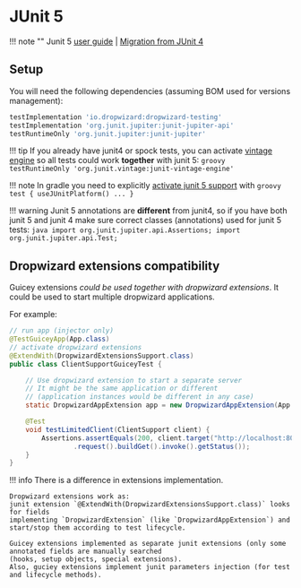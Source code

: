 # JUnit 5

!!! note ""
    Junit 5 [user guide](https://junit.org/junit5/docs/current/user-guide/) | [Migration from JUnit 4](../junit4.md#migrating-to-junit-5)

## Setup

You will need the following dependencies (assuming BOM used for versions management):

```groovy
testImplementation 'io.dropwizard:dropwizard-testing'
testImplementation 'org.junit.jupiter:junit-jupiter-api'
testRuntimeOnly 'org.junit.jupiter:junit-jupiter'
```

!!! tip
    If you already have junit4 or spock tests, you can activate [vintage engine](https://junit.org/junit5/docs/current/user-guide/#migrating-from-junit4) 
    so all tests could work  **together** with junit 5: 
    ```groovy    
    testRuntimeOnly 'org.junit.vintage:junit-vintage-engine'
    ```

!!! note
    In gradle you need to explicitly [activate junit 5 support](https://docs.gradle.org/current/userguide/java_testing.html#using_junit5) with
    ```groovy
    test {
        useJUnitPlatform()
        ...
    }                    
    ```
    
!!! warning
    Junit 5 annotations are **different** from junit4, so if you have both junit 5 and junit 4
    make sure correct classes (annotations) used for junit 5 tests:
    ```java
    import org.junit.jupiter.api.Assertions;
    import org.junit.jupiter.api.Test;
    ```    

## Dropwizard extensions compatibility

Guicey extensions *could be used together with dropwizard 
extensions*. It could be used to start multiple dropwizard applications.

For example:

```java
// run app (injector only)
@TestGuiceyApp(App.class)
// activate dropwizard extensions
@ExtendWith(DropwizardExtensionsSupport.class)
public class ClientSupportGuiceyTest {

    // Use dropwizard extension to start a separate server
    // It might be the same application or different 
    // (application instances would be different in any case)
    static DropwizardAppExtension app = new DropwizardAppExtension(App.class);

    @Test
    void testLimitedClient(ClientSupport client) {
        Assertions.assertEquals(200, client.target("http://localhost:8080/dummy/")
                .request().buildGet().invoke().getStatus());
    }
}
```

!!! info
    There is a difference in extensions implementation. 
    
    Dropwizard extensions work as:
    junit extension `@ExtendWith(DropwizardExtensionsSupport.class)` looks for fields 
    implementing `DropwizardExtension` (like `DropwizardAppExtension`) and start/stop them according to test lifecycle.
    
    Guicey extensions implemented as separate junit extensions (only some annotated fields are manually searched 
    (hooks, setup objects, special extensions). 
    Also, guciey extensions implement junit parameters injection (for test and lifecycle methods). 
    



